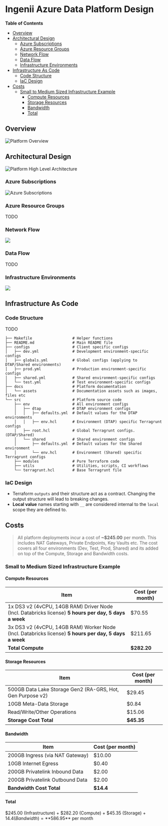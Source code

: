 # Ingenii Azure Data Platform Design <!-- omit in toc -->

**Table of Contents**

- [Overview](#overview)
- [Architectural Design](#architectural-design)
  - [Azure Subscriptions](#azure-subscriptions)
  - [Azure Resource Groups](#azure-resource-groups)
  - [Network Flow](#network-flow)
  - [Data Flow](#data-flow)
  - [Infrastructure Environments](#infrastructure-environments)
- [Infrastructure As Code](#infrastructure-as-code)
  - [Code Structure](#code-structure)
  - [IaC Design](#iac-design)
- [Costs](#costs)
  - [Small to Medium Sized Infrastructure Example](#small-to-medium-sized-infrastructure-example)
    - [Compute Resources](#compute-resources)
    - [Storage Resources](#storage-resources)
    - [Bandwidth](#bandwidth)
    - [Total](#total)

## Overview

![Platform Overview](./assets/adp-design-overview.png)

## Architectural Design

![Platform High Level Architecture](./assets/adp-design-architecture.png)

### Azure Subscriptions

![Azure Subscriptions](assets/adp-design-subscriptions.png)

### Azure Resource Groups

TODO

### Network Flow

![](assets/adp-design-network-flow.png)

### Data Flow

TODO

### Infrastructure Environments

![](assets/adp-design-deployment-environments.png)

## Infrastructure As Code

### Code Structure

TODO

```shell
├── Makefile                  # Helper functions
├── README.md                 # Main README file
├── configs                   # Client specific configs
│   ├── dev.yml               # Development environment-specific configs
│   ├── globals.yml           # Global configs (applying to DTAP/Shared environments)
│   ├── prod.yml              # Production environment-specific configs
│   ├── shared.yml            # Shared environment-specific configs
│   └── test.yml              # Test environment-specific configs
├── docs                      # Platform documentation
│   └── assets                # Documentation assets such as images, files etc
└── src                       # Platform source code
    ├── env                   # All environment configs
    │   ├── dtap              # DTAP environment configs
    │   │   ├── defaults.yml  # Default values for the DTAP environments
    │   │   ├── env.hcl       # Environment (DTAP) specific Terragrunt configs
    │   ├── root.hcl          # Global Terragrunt configs. (DTAP/Shared)
    │   └── shared            # Shared environment configs
    │       ├── defaults.yml  # Default values for the Shared environment
    │       └── env.hcl       # Environment (Shared) specific Terragrunt configs
    ├── modules               # Pure Terraform code
    ├── utils                 # Utilities, scripts, CI workflows
    └── terragrunt.hcl        # Base Terragrunt file
```

### IaC Design

- Terraform `outputs` and their structure act as a contract. Changing the output structure will lead to breaking changes.
- **Local value** names starting with `__` are considered internal to the `local` scope they are defined to.

## Costs

> All platform deployments incur a cost of **~$245.00** per month. This includes NAT Gateways, Private Endpoints, Key Vaults etc.
The cost covers all four environments (Dev, Test, Prod, Shared) and its added on top of the Compute, Storage and Bandwidth costs.

### Small to Medium Sized Infrastructure Example

#### Compute Resources

| Item                                                                                                  | Cost (per month) |
| ----------------------------------------------------------------------------------------------------- | ---------------- |
| 1x DS3 v2 (4vCPU, 14GB RAM) Driver Node (Incl. Databricks license) **5 hours per day, 5 days a week** | $70.55           |
| 3x DS3 v2 (4vCPU, 14GB RAM) Worker Node (Incl. Databricks license) **5 hours per day, 5 days a week** | $211.65          |
| **Total Compute**                                                                                     | **$282.20**      |


#### Storage Resources

| Item                                                       | Cost (per month) |
| ---------------------------------------------------------- | ---------------- |
| 500GB Data Lake Storage Gen2 (RA-GRS, Hot, Gen Purpose v2) | $29.45           |
| 10GB Meta-Data Storage                                     | $0.84            |
| Read/Write/Other Operations                                | $15.06           |
| **Storage Cost Total**                                     | **$45.35**       |

#### Bandwidth

| Item                            | Cost (per month) |
| ------------------------------- | ---------------- |
| 200GB Ingress (via NAT Gateway) | $10.00           |
| 10GB Internet Egress            | $0.40            |
| 200GB Privatelink Inbound Data  | $2.00            |
| 200GB Privatelink Outbound Data | $2.00            |
| **Bandwidth Cost Total**        | **$14.4**        |

#### Total

$245.00 (Infrastructure) + $282.20 (Compute) + $45.35 (Storage) + $14.4 (Bandwidth) = **$586.95** per month